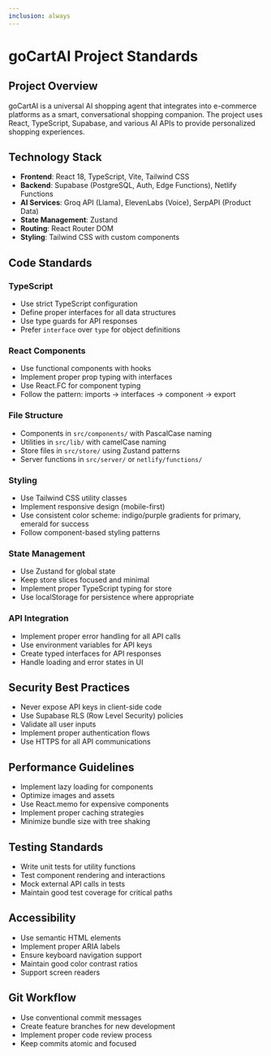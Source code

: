 ```yaml
---
inclusion: always
---
```


# goCartAI Project Standards

## Project Overview
goCartAI is a universal AI shopping agent that integrates into e-commerce platforms as a smart, conversational shopping companion. The project uses React, TypeScript, Supabase, and various AI APIs to provide personalized shopping experiences.

## Technology Stack
- **Frontend**: React 18, TypeScript, Vite, Tailwind CSS
- **Backend**: Supabase (PostgreSQL, Auth, Edge Functions), Netlify Functions
- **AI Services**: Groq API (Llama), ElevenLabs (Voice), SerpAPI (Product Data)
- **State Management**: Zustand
- **Routing**: React Router DOM
- **Styling**: Tailwind CSS with custom components

## Code Standards

### TypeScript
- Use strict TypeScript configuration
- Define proper interfaces for all data structures
- Use type guards for API responses
- Prefer `interface` over `type` for object definitions

### React Components
- Use functional components with hooks
- Implement proper prop typing with interfaces
- Use React.FC for component typing
- Follow the pattern: imports → interfaces → component → export

### File Structure
- Components in `src/components/` with PascalCase naming
- Utilities in `src/lib/` with camelCase naming
- Store files in `src/store/` using Zustand patterns
- Server functions in `src/server/` or `netlify/functions/`

### Styling
- Use Tailwind CSS utility classes
- Implement responsive design (mobile-first)
- Use consistent color scheme: indigo/purple gradients for primary, emerald for success
- Follow component-based styling patterns

### State Management
- Use Zustand for global state
- Keep store slices focused and minimal
- Implement proper TypeScript typing for store
- Use localStorage for persistence where appropriate

### API Integration
- Implement proper error handling for all API calls
- Use environment variables for API keys
- Create typed interfaces for API responses
- Handle loading and error states in UI

## Security Best Practices
- Never expose API keys in client-side code
- Use Supabase RLS (Row Level Security) policies
- Validate all user inputs
- Implement proper authentication flows
- Use HTTPS for all API communications

## Performance Guidelines
- Implement lazy loading for components
- Optimize images and assets
- Use React.memo for expensive components
- Implement proper caching strategies
- Minimize bundle size with tree shaking

## Testing Standards
- Write unit tests for utility functions
- Test component rendering and interactions
- Mock external API calls in tests
- Maintain good test coverage for critical paths

## Accessibility
- Use semantic HTML elements
- Implement proper ARIA labels
- Ensure keyboard navigation support
- Maintain good color contrast ratios
- Support screen readers

## Git Workflow
- Use conventional commit messages
- Create feature branches for new development
- Implement proper code review process
- Keep commits atomic and focused